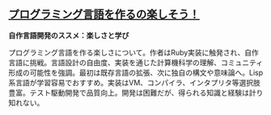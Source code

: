 ## [プログラミング言語を作るの楽しそう！](https://blog.shibayu36.org/entry/2025/06/23/090555)

**自作言語開発のススメ：楽しさと学び**

プログラミング言語を作る楽しさについて。作者はRuby実装に触発され、自作言語に挑戦。言語設計の自由度、実装を通じた計算機科学の理解、コミュニティ形成の可能性を強調。最初は既存言語の拡張、次に独自の構文や意味論へ。Lisp系言語が学習容易でおすすめ。実装はVM、コンパイラ、インタプリタ等選択肢豊富。テスト駆動開発で品質向上。開発は困難だが、得られる知識と経験は計り知れない。
